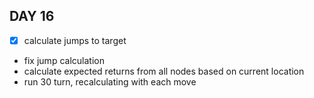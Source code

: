 ## DAY 16
- [x] calculate jumps to target
- fix jump calculation
- calculate expected returns from all nodes based on current location
- run 30 turn, recalculating with each move

